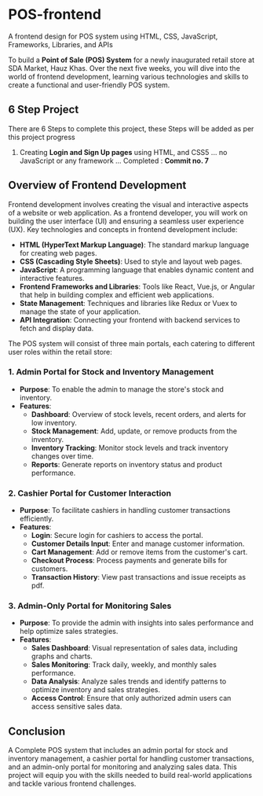 # POS-frontend

A frontend design for POS system using HTML, CSS, JavaScript, Frameworks, Libraries, and APIs

To build a **Point of Sale (POS) System** for a newly inaugurated retail store at SDA Market, Hauz Khas. Over the next five weeks, you will dive into the world of frontend development, learning various technologies and skills to create a functional and user-friendly POS system.

## 6 Step Project

There are 6 Steps to complete this project, these Steps will be added as per this project progress
1. Creating **Login and Sign Up pages** using HTML, and CSS5 ... no JavaScript or any framework ... Completed : **Commit no. 7**

## Overview of Frontend Development

Frontend development involves creating the visual and interactive aspects of a website or web application. As a frontend developer, you will work on building the user interface (UI) and ensuring a seamless user experience (UX). Key technologies and concepts in frontend development include:

- **HTML (HyperText Markup Language)**: The standard markup language for creating web pages.
- **CSS (Cascading Style Sheets)**: Used to style and layout web pages.
- **JavaScript**: A programming language that enables dynamic content and interactive features.
- **Frontend Frameworks and Libraries**: Tools like React, Vue.js, or Angular that help in building complex and efficient web applications.
- **State Management**: Techniques and libraries like Redux or Vuex to manage the state of your application.
- **API Integration**: Connecting your frontend with backend services to fetch and display data.

The POS system will consist of three main portals, each catering to different user roles within the retail store:

### 1. Admin Portal for Stock and Inventory Management
- **Purpose**: To enable the admin to manage the store's stock and inventory.
- **Features**:
  - **Dashboard**: Overview of stock levels, recent orders, and alerts for low inventory.
  - **Stock Management**: Add, update, or remove products from the inventory.
  - **Inventory Tracking**: Monitor stock levels and track inventory changes over time.
  - **Reports**: Generate reports on inventory status and product performance.

### 2. Cashier Portal for Customer Interaction
- **Purpose**: To facilitate cashiers in handling customer transactions efficiently.
- **Features**:
  - **Login**: Secure login for cashiers to access the portal.
  - **Customer Details Input**: Enter and manage customer information.
  - **Cart Management**: Add or remove items from the customer's cart.
  - **Checkout Process**: Process payments and generate bills for customers.
  - **Transaction History**: View past transactions and issue receipts as pdf.

### 3. Admin-Only Portal for Monitoring Sales
- **Purpose**: To provide the admin with insights into sales performance and help optimize sales strategies.
- **Features**:
  - **Sales Dashboard**: Visual representation of sales data, including graphs and charts.
  - **Sales Monitoring**: Track daily, weekly, and monthly sales performance.
  - **Data Analysis**: Analyze sales trends and identify patterns to optimize inventory and sales strategies.
  - **Access Control**: Ensure that only authorized admin users can access sensitive sales data.

## Conclusion

A Complete POS system that includes an admin portal for stock and inventory management, a cashier portal for handling customer transactions, and an admin-only portal for monitoring and analyzing sales data. This project will equip you with the skills needed to build real-world applications and tackle various frontend challenges.